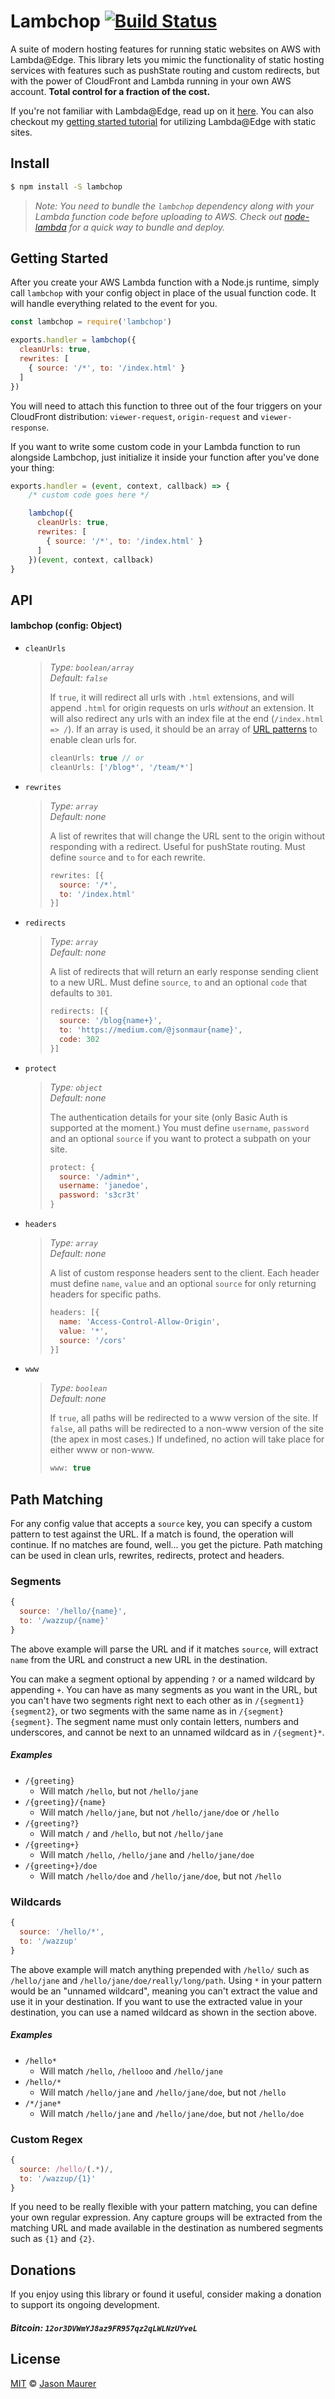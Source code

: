 # Lambchop [![Build Status](https://travis-ci.org/jsonmaur/lambchop.svg?branch=master)](https://travis-ci.org/jsonmaur/lambchop)

A suite of modern hosting features for running static websites on AWS with Lambda@Edge. This library lets you mimic the functionality of static hosting services with features such as pushState routing and custom redirects, but with the power of CloudFront and Lambda running in your own AWS account. **Total control for a fraction of the cost.**

If you're not familiar with Lambda@Edge, read up on it [here](https://aws.amazon.com/lambda/edge/). You can also checkout my [getting started tutorial](https://read.acloud.guru/supercharging-a-static-site-with-lambda-edge-da5a1314238b) for utilizing Lambda@Edge with static sites.

## Install

```bash
$ npm install -S lambchop
```

> *Note: You need to bundle the `lambchop` dependency along with your Lambda function code before uploading to AWS. Check out [node-lambda](https://github.com/motdotla/node-lambda) for a quick way to bundle and deploy.*

## Getting Started

After you create your AWS Lambda function with a Node.js runtime, simply call `lambchop` with your config object in place of the usual function code. It will handle everything related to the event for you.

```javascript
const lambchop = require('lambchop')

exports.handler = lambchop({
  cleanUrls: true,
  rewrites: [
    { source: '/*', to: '/index.html' }
  ]
})
```

You will need to attach this function to three out of the four triggers on your CloudFront distribution: `viewer-request`, `origin-request` and `viewer-response`.

If you want to write some custom code in your Lambda function to run alongside Lambchop, just initialize it inside your function after you've done your thing:

```javascript
exports.handler = (event, context, callback) => {
    /* custom code goes here */

    lambchop({
      cleanUrls: true,
      rewrites: [
        { source: '/*', to: '/index.html' }
      ]
    })(event, context, callback)
}
```

## API

#### lambchop (config: Object)

- `cleanUrls`

    > *Type: `boolean/array`*  
    > *Default: `false`*
    >
    > If `true`, it will redirect all urls with `.html` extensions, and will append `.html` for origin requests on urls *without* an extension. It will also redirect any urls with an index file at the end (`/index.html => /`). If an array is used, it should be an array of [URL patterns](#pathmatching) to enable clean urls for.
    >
    > ```javascript
    > cleanUrls: true // or
    > cleanUrls: ['/blog*', '/team/*']
    > ```

- `rewrites`

    > *Type: `array`*  
    > *Default: none*
    >
    > A list of rewrites that will change the URL sent to the origin without responding with a redirect. Useful for pushState routing. Must define `source` and `to` for each rewrite.
    >
    > ```javascript
    > rewrites: [{
    >   source: '/*',
    >   to: '/index.html'
    > }]
    > ```

- `redirects`

    > *Type: `array`*  
    > *Default: none*
    >
    > A list of redirects that will return an early response sending client to a new URL. Must define `source`, `to` and an optional `code` that defaults to `301`.
    >
    > ```javascript
    > redirects: [{
    >   source: '/blog{name+}',
    >   to: 'https://medium.com/@jsonmaur{name}',
    >   code: 302
    > }]
    > ```

- `protect`

    > *Type: `object`*  
    > *Default: none*
    >
    > The authentication details for your site (only Basic Auth is supported at the moment.) You must define `username`, `password` and an optional `source` if you want to protect a subpath on your site.
    >
    > ```javascript
    > protect: {
    >   source: '/admin*',
    >   username: 'janedoe',
    >   password: 's3cr3t'
    > }
    > ```

- `headers`

    > *Type: `array`*  
    > *Default: none*
    >
    > A list of custom response headers sent to the client. Each header must define `name`, `value` and an optional `source` for only returning headers for specific paths.
    >
    > ```javascript
    > headers: [{
    >   name: 'Access-Control-Allow-Origin',
    >   value: '*',
    >   source: '/cors'
    > }]
    > ```

- `www`

    > *Type: `boolean`*  
    > *Default: none*
    >
    > If `true`, all paths will be redirected to a www version of the site. If `false`, all paths will be redirected to a non-www version of the site (the apex in most cases.) If undefined, no action will take place for either www or non-www.
    >
    > ```javascript
    > www: true
    > ```

<a name="pathmatching"></a>
## Path Matching

For any config value that accepts a `source` key, you can specify a custom pattern to test against the URL. If a match is found, the operation will continue. If no matches are found, well... you get the picture. Path matching can be used in clean urls, rewrites, redirects,  protect and headers.

### Segments

```javascript
{
  source: '/hello/{name}',
  to: '/wazzup/{name}'
}
```

The above example will parse the URL and if it matches `source`, will extract `name` from the URL and construct a new URL in the destination.

You can make a segment optional by appending `?` or a named wildcard by appending `+`. You can have as many segments as you want in the URL, but you can't have two segments right next to each other as in `/{segment1}{segment2}`, or two segments with the same name as in `/{segment}{segment}`. The segment name must only contain letters, numbers and underscores, and cannot be next to an unnamed wildcard as in `/{segment}*`.

##### Examples

- `/{greeting}`
    - Will match `/hello`, but not `/hello/jane`
- `/{greeting}/{name}`
    - Will match `/hello/jane`, but not `/hello/jane/doe` or `/hello`
- `/{greeting?}`
    - Will match `/` and `/hello`, but not `/hello/jane`
- `/{greeting+}`
    - Will match `/hello`, `/hello/jane` and `/hello/jane/doe`
- `/{greeting+}/doe`
    - Will match `/hello/doe` and `/hello/jane/doe`, but not `/hello`

### Wildcards

```javascript
{
  source: '/hello/*',
  to: '/wazzup'
}
```

The above example will match anything prepended with `/hello/` such as `/hello/jane` and `/hello/jane/doe/really/long/path`. Using `*` in your pattern would be an "unnamed wildcard", meaning you can't extract the value and use it in your destination. If you want to use the extracted value in your destination, you can use a named wildcard as shown in the section above.

##### Examples

- `/hello*`
    - Will match `/hello`, `/hellooo` and `/hello/jane`
- `/hello/*`
    - Will match `/hello/jane` and `/hello/jane/doe`, but not `/hello`
- `/*/jane*`
    - Will match `/hello/jane` and `/hello/jane/doe`, but not `/hello/doe`

### Custom Regex

```javascript
{
  source: /hello/(.*)/,
  to: '/wazzup/{1}'
}
```

If you need to be really flexible with your pattern matching, you can define your own regular expression. Any capture groups will be extracted from the matching URL and made available in the destination as numbered segments such as `{1}` and `{2}`.

## Donations

If you enjoy using this library or found it useful, consider making a donation to support its ongoing development.

##### Bitcoin: `12or3DVWmYJ8az9FR957qz2qLWLNzUYveL`

## License

[MIT](license) © [Jason Maurer](http://maur.co)
